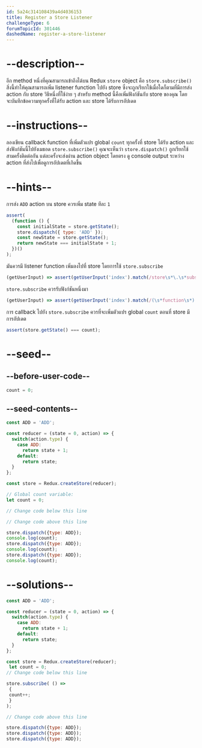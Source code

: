 ```yaml
---
id: 5a24c314108439a4d4036153
title: Register a Store Listener
challengeType: 6
forumTopicId: 301446
dashedName: register-a-store-listener
---
```


# --description--

อีก method หนึ่งที่คุณสามารถเข้าถึงได้บน Redux `store` object คือ `store.subscribe()` สิ่งนี้ทำให้คุณสามารถเพิ่ม listener function ไปยัง store ซึ่งจะถูกเรียกใช้เมื่อใดก็ตามที่มีการส่ง action กับ store วิธีหนึ่งที่ใช้ง่าย ๆ สำหรับ method นี้คือเพิ่มฟังก์ชันกับ store ของคุณ โดยจะบันทึกข้อความทุกครั้งที่ได้รับ action และ store ได้รับการอัปเดต

# --instructions--

ลองเขียน callback function ที่เพิ่มตัวแปร global `count` ทุกครั้งที่ store ได้รับ action และส่งฟังก์ชันนี้ไปยังเมธอด `store.subscribe()` คุณจะเห็นว่า `store.dispatch()` ถูกเรียกใช้สามครั้งติดต่อกัน แต่ละครั้งจะส่งผ่าน action object โดยตรง ดู console output ระหว่าง action ที่ส่งไปเพื่อดูการอัปเดตที่เกิดขึ้น

# --hints--

การส่ง `ADD` action บน store ควรเพิ่ม state ทีละ `1`

```js
assert(
  (function () {
    const initialState = store.getState();
    store.dispatch({ type: 'ADD' });
    const newState = store.getState();
    return newState === initialState + 1;
  })()
);
```

มันควรมี listener function เพิ่มลงไปที่ store โดยการใช้ `store.subscribe`

```js
(getUserInput) => assert(getUserInput('index').match(/store\s*\.\s*subscribe\(/gm));
```


`store.subscribe` ควรรับฟังก์ชันหนึ่งมา

```js
(getUserInput) => assert(getUserInput('index').match(/(\s*function\s*)|(\s*\(\s*\)\s*=>)/gm)) 
```

การ callback ไปยัง `store.subscribe` ควรที่จะเพิ่มตัวแปร global `count` ตอนที่ store มีการอัปเดต

```js
assert(store.getState() === count);
```

# --seed--

## --before-user-code--

```js
count = 0;
```

## --seed-contents--

```js
const ADD = 'ADD';

const reducer = (state = 0, action) => {
  switch(action.type) {
    case ADD:
      return state + 1;
    default:
      return state;
  }
};

const store = Redux.createStore(reducer);

// Global count variable:
let count = 0;

// Change code below this line

// Change code above this line

store.dispatch({type: ADD});
console.log(count);
store.dispatch({type: ADD});
console.log(count);
store.dispatch({type: ADD});
console.log(count);
```

# --solutions--

```js
const ADD = 'ADD';

const reducer = (state = 0, action) => {
  switch(action.type) {
    case ADD:
      return state + 1;
    default:
      return state;
  }
};

const store = Redux.createStore(reducer);
 let count = 0;
// Change code below this line

store.subscribe( () =>
 {
 count++;
 }
);

// Change code above this line

store.dispatch({type: ADD});
store.dispatch({type: ADD});
store.dispatch({type: ADD});
```
